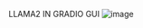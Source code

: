LLAMA2 IN GRADIO GUI
![image](https://github.com/user-attachments/assets/fc1a9543-c59b-4075-a0eb-8725ab74a018)
